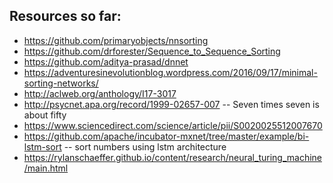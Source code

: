 Resources so far:
-----------------
* https://github.com/primaryobjects/nnsorting
* https://github.com/drforester/Sequence_to_Sequence_Sorting
* https://github.com/aditya-prasad/dnnet
* https://adventuresinevolutionblog.wordpress.com/2016/09/17/minimal-sorting-networks/
* http://aclweb.org/anthology/I17-3017
* http://psycnet.apa.org/record/1999-02657-007 -- Seven times seven is about fifty
* https://www.sciencedirect.com/science/article/pii/S0020025512007670
* https://github.com/apache/incubator-mxnet/tree/master/example/bi-lstm-sort -- sort numbers using lstm architecture 
* https://rylanschaeffer.github.io/content/research/neural_turing_machine/main.html
